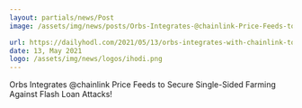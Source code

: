 ```yaml
---
layout: partials/news/Post
image: /assets/img/news/posts/Orbs-Integrates-@chainlink-Price-Feeds-to-Secure-Single-Sided-Farming-Against-Flash-Loan-Attacks!-cryptoslate.jpeg

url: https://dailyhodl.com/2021/05/13/orbs-integrates-with-chainlink-to-create-flash-loan-proof-single-sided-farming-protocol/
date: 13, May 2021
logo: /assets/img/news/logos/ihodi.png
---
```


Orbs Integrates @chainlink Price Feeds to Secure Single-Sided Farming Against Flash Loan Attacks!